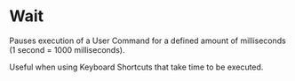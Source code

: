# Wait

Pauses execution of a User Command for a defined amount of milliseconds \(1 second = 1000 milliseconds\).

Useful when using Keyboard Shortcuts that take time to be executed.

